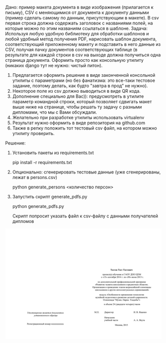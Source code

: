 Дано: пример макета документа в виде изображения (прилагается к письму), CSV с меняющимися от документа к документу данными
(пример сделать самому по данным, присутствующим в макете).
В csv первая строка должна содержать заголовок с названиями полей, на которые можно по этим названиям ссылаться в шаблоне.
Задача: Используя любую удобную библиотеку для обработки шаблонов и любой удобный метод получения PDF, нарисовать шаблон документа, соответствующий
приложенному макету и подставить в него данные из CSV, получая пачку документов соответствующих таблице
(в результате для каждой строки в csv на выходе должна получиться одна страница документа.
Оформить просто как консольную утилиту (никаких django тут не нужно: чистый питон).

1. Предлагается оформить решение в виде законченной консольной утилиты с параметрами
(но без фанатизма: это все-таки тестовое задание, поэтому делать, как будто "завтра в прод" не нужно).
2. Некоторое поле из csv должно выводиться в виде QR кода.
3. Дополнение специально для Вас)): предусмотреть в утилите параметр командной строки, который позволяет сдвигать макет выше ниже на странице,
чтобы решать ту задачу с разными дипломами, что мы с Вами обсуждали.
4. Желательно при разработке утилиты использовать virtualenv
5. Результат нужно оформить в виде репозитория на github.com
6. Также в репку положить тот тестовый csv файл, на котором можно утилиту проверить.


Решение:

1. Установить пакеты из requirements.txt

    pip install -r requirements.txt
    
2. Опционально: сгенерировать тестовые данные (уже сгенерированы, лежат в persons.csv)

    python generate_persons <количество персон>
    
3. Запустить скрипт generate_pdfs.py

    python generate_pdfs.py
    
    Скрипт попросит указать файл к csv-файлу с данными получателей дипломов 
    
![Что должно напечататься](https://github.com/mxmaslin/Test-tasks/blob/master/tests_python/pdf/example.jpg)